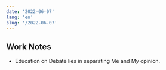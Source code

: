 ```yaml
---
date: '2022-06-07'
lang: 'en'
slug: '/2022-06-07'
---
```


## Work Notes

- Education on Debate lies in separating Me and My opinion.
